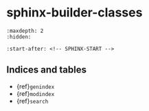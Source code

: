 # sphinx-builder-classes

```{toctree}
:maxdepth: 2
:hidden:

```

```{include} ../README.md
:start-after: <!-- SPHINX-START -->
```

## Indices and tables

- {ref}`genindex`
- {ref}`modindex`
- {ref}`search`
